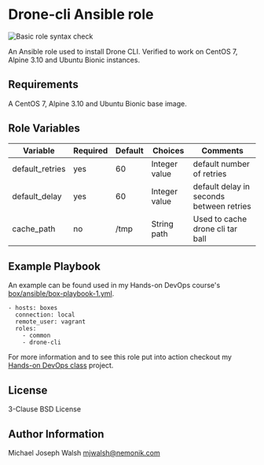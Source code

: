 # Drone-cli Ansible role

![Basic role syntax check](https://github.com/nemonik/drone-cli-role/workflows/Basic%20role%20syntax%20check/badge.svg)

An Ansible role used to install Drone CLI. Verified to work on CentOS 7, Alpine 3.10 and Ubuntu Bionic instances.

## Requirements

A CentOS 7, Alpine 3.10 and Ubuntu Bionic base image.

## Role Variables

| Variable                 | Required | Default               | Choices             | Comments                                         |
|--------------------------|----------|-----------------------|---------------------|--------------------------------------------------|
| default_retries          | yes      | 60                    | Integer value       | default number of retries                        |
| default_delay            | yes      | 60                    | Integer value       | default delay in seconds between retries         |
| cache_path               | no       | /tmp                  | String path         | Used to cache drone cli tar ball                 |
## Example Playbook

An example can be found used in my Hands-on DevOps course's [box/ansible/box-playbook-1.yml](https://github.com/nemonik/hands-on-DevOps/blob/master/box/ansible/box-playbook-1.yml).

```
- hosts: boxes
  connection: local
  remote_user: vagrant
  roles:
    - common
    - drone-cli
```

For more information and to see this role put into action checkout my [Hands-on DevOps class](https://github.com/nemonik/hands-on-DevOps) project.

## License

3-Clause BSD License

## Author Information

Michael Joseph Walsh <mjwalsh@nemonik.com>
